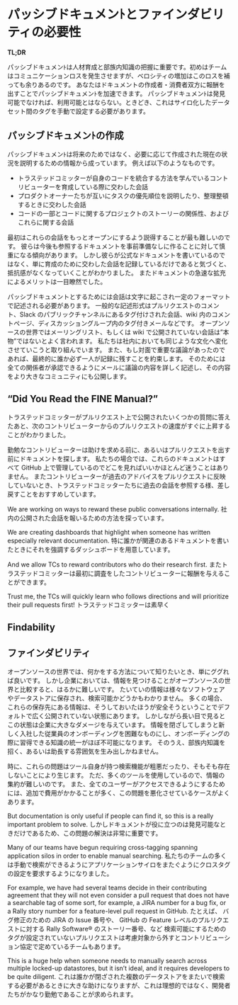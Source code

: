 <!-- # Passive Documentation and the Need for Findability -->
# パッシブドキュメンﾄとファインダビリティの必要性

**TL;DR**

<!--
* Passive documentation is crucial for mentoring and capturing tribal knowledge. The team takes a communication hit at the beginning, but the increase in velocity more than makes up for it.
* You can accelerate passive documentation by rewarding both the writers and consumers of the document.
* Passive documentation must be findable to be useable. Sometimes, this means that you will need to manually cross-tag between siloed datasets.
-->
パッシブドキュメンﾄは人材育成と部族内知識の把握に重要です。初めはチームはコミュニケーションロスを発生させますが、ベロシティの増加はこのロスを補っても余りあるのです。
あなたはドキュメントの作成者・消費者双方に報酬を出すことでパッシブドキュメンﾄを加速できます。
パッシブドキュメンﾄは発見可能でなければ、利用可能とはならない。ときどき、これはサイロ化したデータセット間のタグを手動で設定する必要があります。

<!-- Passive documentation is the record of the documentation we create every day while communicating openly. It is a great way to get tribal knowledge out of silos and into a format that is archival and findable. As an added bonus, it is typically kept with the project or the code that it documents, thus it is in an easy-to-find, context-relevant location. -->



<!-- ## Creating Passive Documentation -->
## パッシブドキュメンﾄの作成

<!-- Passive documentation consists of written information that was produced not specifically to document for the future, but to explain something in the present, as it is needed. For example, it often includes the following: -->
パッシブドキュメンﾄは将来のためではなく、必要に応じて作成された現在の状況を説明するための情報から成っています。
例えば以下のようなものです。

<!--
* Conversations that the Trusted Committers (TCs) have while mentoring a contributor who is learning how to integrate with her codebase
* Conversations the product owners have when they are explaining their priorities to one another, or arranging them
* The connection between a piece of the code and the project stories about the code, and the live conversations about both
-->
- トラステッドコミッターが自身のコードを統合する方法を学んでいるコントリビューターを育成している際に交わした会話
- プロダクトオーナーたちが互いにタスクの優先順位を説明したり、整理整頓するときに交わした会話
- コードの一部とコードに関するプロジェクトのストーリーの関係性、およびこれらに関する会話


<!-- At first, the most difficult part is persuading people to have these conversations more openly. They tend to start out wary of creating a lasting reference document on the fly. We found that when people realize that they are not writing formal documents, but are simply capturing mentoring conversations, the resistance dissipates. And the benefits of the rapid increase in documentation are quickly obvious to all. -->

最初はこれらの会話をもっとオープンにするよう説得することが最も難しいのです。
彼らは今後も参照するドキュメントを事前準備なしに作ることに対して慎重になる傾向があります。
しかし彼らが公式なドキュメントを書いているのではなく、単に育成のために交わした会話を記録しているだけであると気づくと、抵抗感がなくなっていくことがわかりました。
またドキュメントの急速な拡充によるメリットは一目瞭然でした。


<!-- To be captured in passive documentation, conversations need to happen in a written format. Common written formats include comments in a pull request, a tagged conversation in a public Slack channel, a comments page in a wiki, and a tagged email in a discussion group. In the open source world, we often say that conversations that don’t happen publicly on the email list or wiki aren’t “real.” We are working to change the culture internally to be the same. If there is an important discussion in person, at the end of it one person always commits to creating a written record of it. They do this by writing the discussion up in an email that all parties can approve, and then posting the write-up to the larger community. -->

パッシブドキュメントとするためには会話は文字に起こされ一定のフォーマットで記述される必要があります。
一般的な記述形式はプルリクエストのコメント、Slack のパブリックチャンネルにあるタグ付けされた会話、wiki 内のコメントページ、ディスカッショングループ内のタグ付きメールなどです。
オープンソースの世界ではメーリングリスト、もしくは wiki で公開されていない会話は”本物”ではないとよく言われます。
私たちは社内においても同じような文化へ変化させていこうと取り組んでいます。
また、もし対面で重要な議論があったのであれば、最終的に誰か必ず一人が記録に残すことを約束します。
そのためには全ての関係者が承認できるようにメールに議論の内容を詳しく記述し、その内容をより大きなコミュニティにも公開します。


## “Did You Read the FINE Manual?”

<!-- We found that after the TCs had answered a few easy questions publicly on pull requests, the velocity of the next contributor’s pull request immediately increased. -->

トラステッドコミッターがプルリクエスト上で公開されたいくつかの質問に答えたあと、次のコントリビューターからのプルリクエストの速度がすぐに上昇することがわかりました。

<!-- Diligent contributors search the documentation before asking for help, or even writing their pull requests. In our case, we store this in GitHub, and because everything is in GitHub, there is little ambiguity about where to look. We encourage the TCs to refer contributors back to previous conversations when they do not incorporate previous advice in their pull requests. -->

勤勉なコントリビューターは助けを求める前に、あるいはプルリクエストを出す前にドキュメントを探します。
私たちの場合では、これらのドキュメントはすべて GitHub 上で管理しているのでどこを見ればいいかほとんど迷うことはありません。
またコントリビューターが過去のアドバイスをプルリクエストに反映していないとき、トラステッドコミッターたちに過去の会話を参照する様、差し戻すことをおすすめしています。

<!-- We are working on ways to reward these public conversations internally. We are creating dashboards that highlight when someone has written especially relevant documentation. And we allow TCs to reward contributors who do their research first. Trust me, the TCs will quickly learn who follows directions and will prioritize their pull requests first! -->

We are working on ways to reward these public conversations internally. 
社内の公開された会話を報いるための方法を探っています。

 We are creating dashboards that highlight when someone has written especially relevant documentation. 
特に誰かが関連のあるドキュメントを書いたときにそれを強調するダッシュボードを用意しています。

And we allow TCs to reward contributors who do their research first.
またトラステッドコミッターは最初に調査をしたコントリビューターに報酬を与えることができます。

Trust me, the TCs will quickly learn who follows directions and will prioritize their pull requests first!
トラステッドコミッターは素早く

## Findability
## ファインダビリティ

<!-- In the open source world, when you want to find out how to do something, you simply Google it. In the corporate world, finding information is much more difficult. Most information is locked away in different software and datastores that might or might not be searchable. Often the information in these applications is locked down by default, because that seems safer. But in the long run it is very damaging to a company. Locking information away makes onboarding a new employee a difficult process, and it makes integrating a new acquisition almost impossible. Moreover, it invites, or even encourages, an atmosphere of tribal knowledge. -->

オープンソースの世界では、何かをする方法について知りたいとき、単にググれば良いです。
しかし企業においては、情報を見つけることがオープンソースの世界と比較すると、はるかに難しいです。
たいていの情報は様々なソフトウェアやデータストアに保存され、検索可能かどうかもわかりません。
多くの場合、これらの保存先にある情報は、そうしておいたほうが安全そうということでデフォルトで広く公開されていない状態にあります。
しかしながら長い目で見るとこの状態は企業に大きなダメージを与えています。
情報を閉ざしてしまうと新しく入社した従業員のオンボーディングを困難なものにし、オンボーディングの際に習得できる知識の統一がほぼ不可能になります。
そのうえ、部族内知識を招く、あるいは助長する雰囲気を生み出しかねません。

<!-- Sometimes, those difficulties are created by the tools themselves when they have a bad or nonexistent search function. Sometimes, there are just so many tools being used that aggregation becomes an issue. Too often, problems are aggravated by pricing issues that force the company to shell out additional fees to enable access for all users. -->

時に、これらの問題はツール自身が持つ検索機能が粗悪だったり、そもそも存在しないことにより生じます。
ただ、多くのツールを使用しているので、情報の集約が難しいのです。
また、全てのユーザーがアクセスできるようにするためには、追加で費用がかかることが多く、この問題を悪化させているケースがよくあります。

<!-- But documentation is only useful if people can find it, so this is a really important problem to solve. Many of our teams have begun requiring cross-tagging spanning application silos in order to enable manual searching. For example, we have had several teams decide in their contributing agreement that they will not even consider a pull request that does not have a searchable tag of some sort, for example, a JIRA number for a bug fix, or a Rally story number for a feature-level pull request in GitHub. This is a huge help when someone needs to manually search across multiple locked-up datastores, but it isn’t ideal, and it requires developers to be quite diligent. -->

But documentation is only useful if people can find it, so this is a really important problem to solve.
しかしドキュメントが役に立つのは発見可能なときだけであるため、この問題の解決は非常に重要です。

Many of our teams have begun requiring cross-tagging spanning application silos in order to enable manual searching.
私たちのチームの多くは手動で検索ができるようにアプリケーションサイロをまたぐようにクロスタグの設定を要求するようになりました。

For example, we have had several teams decide in their contributing agreement that they will not even consider a pull request that does not have a searchable tag of some sort, for example, a JIRA number for a bug fix, or a Rally story number for a feature-level pull request in GitHub.
たとえば、
バグ修正のための JIRA の Issue 番号や、
GitHub の Feature レベルのプルリクエストに対する Rally Software® のストーリー番号、など
検索可能にするためのタグが設定されていないプルリクエストは考慮対象から外すとコントリビューション協定で定めているチームもあります。

 This is a huge help when someone needs to manually search across multiple locked-up datastores, but it isn’t ideal, and it requires developers to be quite diligent.
 これは誰かが閉ざされた複数のデータストアをまたいで検索する必要があるときに大きな助けになりますが、これは理想的ではなく、開発者たちがかなり勤勉であることが求められます。

<!-- We have begun creating tools to assist in finding and sharing information. We created (and open sourced!) [RallySlack](https://github.com/paypal/rallyslack). When someone is on Slack, RallySlack automatically pulls up all of that individual’s Rally stories to make it easier to find and tag a Slack conversation. With RallySlack, users don’t need to look up or memorize Rally story numbers. We are developing a similar tool for GitHub to help with tagging Rally story numbers in pull requests and issues. Eventually we hope to open source this tool, as well. -->
